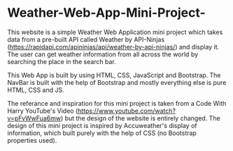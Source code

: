 # Weather-Web-App-Mini-Project-
This website is a simple Weather Web Application mini project which takes data from a pre-built API called Weather by API-Ninjas (https://rapidapi.com/apininjas/api/weather-by-api-ninjas/) and display it. The user can get weather information from all across the world by searching the place in the search bar.

This Web App is built by using HTML, CSS, JavaScript and Bootstrap. The NavBar is built with the help of Bootstrap and mostly everything else is pure HTML, CSS and JS.

The referance and inspiration for this mini project is taken from a Code With Harry YouTube's Video (https://www.youtube.com/watch?v=pFvWwFua6mw) but the design of the website is entirely changed. The design of this mini project is inspired by Accuweather's display of information, which built purely with the help of CSS (no Bootstrap properties used).
